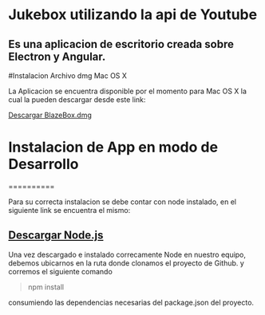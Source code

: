 # Jukebox utilizando la api de Youtube

Es una aplicacion de escritorio creada sobre Electron y Angular.
--------------------

#Instalacion Archivo dmg Mac OS X

La Aplicacion se encuentra disponible por el momento para Mac OS X la cual la pueden descargar desde este link:

[Descargar BlazeBox.dmg](https://mega.nz/#!WQ8ESApY "Descargar BlazeBox")


# Instalacion de App en modo de Desarrollo
==========

Para su correcta instalacion se debe contar con node instalado, en el siguiente link se encuentra el mismo:

  [Descargar Node.js](https://nodejs.org/en/download/ "Link a el website de Node")
--------------------

Una vez descargado e instalado correcamente Node en nuestro equipo, debemos ubicarnos en la ruta donde clonamos el proyecto de Github. y corremos el siguiente comando

> npm install

consumiendo las dependencias necesarias del package.json del proyecto.
